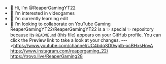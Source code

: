 - 👋 Hi, I’m @ReaperGamingYT22
- 👀 I’m interested in videogames
- 🌱 I’m currently learning edit 
- 💞️ I’m looking to collaborate on YouTube Gaming
ReaperGamingYT22/ReaperGamingYT22 is a ✨ special ✨ repository because its `README.md` (this file) appears on your GitHub profile.
You can click the Preview link to take a look at your changes.
--->https://www.youtube.com/channel/UC4bdqSD0wplb-xcBHxsHpvA
https://www.instagram.com/reapergaming_22/
https://trovo.live/ReaperGaming28
